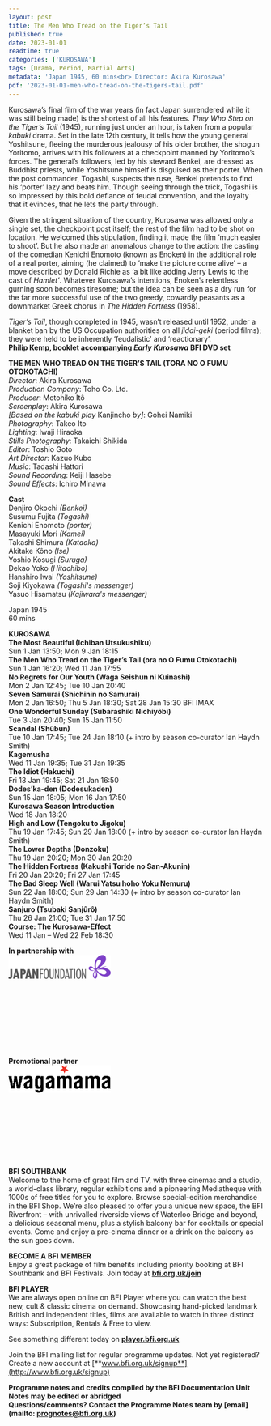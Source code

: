 ```yaml
---
layout: post
title: The Men Who Tread on the Tiger’s Tail
published: true
date: 2023-01-01
readtime: true
categories: ['KUROSAWA']
tags: [Drama, Period, Martial Arts]
metadata: 'Japan 1945, 60 mins<br> Director: Akira Kurosawa'
pdf: '2023-01-01-men-who-tread-on-the-tigers-tail.pdf'
---
```

Kurosawa’s final film of the war years (in fact Japan surrendered while it was still being made) is the shortest of all his features. _They Who Step on the Tiger’s Tail_ (1945), running just under an hour, is taken from a popular _kabuki_ drama. Set in the late 12th century, it tells how the young general Yoshitsune, fleeing the murderous jealousy of his older brother, the shogun Yoritomo, arrives with his followers at a checkpoint manned by Yoritomo’s forces. The general’s followers, led by his steward Benkei, are dressed as Buddhist priests, while Yoshitsune himself is disguised as their porter. When the post commander, Togashi, suspects the ruse, Benkei pretends to find his ‘porter’ lazy and beats him. Though seeing through the trick, Togashi is so impressed by this bold defiance of feudal convention, and the loyalty that it evinces, that he lets the party through.

Given the stringent situation of the country, Kurosawa was allowed only a single set, the checkpoint post itself; the rest of the film had to be shot on location. He welcomed this stipulation, finding it made the film ‘much easier to shoot’. But he also made an anomalous change to the action: the casting of the comedian Kenichi Enomoto (known as Enoken) in the additional role of a real porter, aiming (he claimed) to ‘make the picture come alive’ – a move described by Donald Richie as ‘a bit like adding Jerry Lewis to the cast of _Hamlet’_. Whatever Kurosawa’s intentions, Enoken’s relentless gurning soon becomes tiresome; but the idea can be seen as a dry run for the far more successful use of the two greedy, cowardly peasants as a downmarket Greek chorus in _The Hidden Fortress_ (1958).

_Tiger’s Tail_, though completed in 1945, wasn’t released until 1952, under a blanket ban by the US Occupation authorities on all _jidai-geki_ (period films); they were held to be inherently ‘feudalistic’ and ‘reactionary’.  
**Philip Kemp, booklet accompanying _Early Kurosawa_ BFI DVD set**  

**THE MEN WHO TREAD ON THE TIGER’S TAIL (TORA NO O FUMU OTOKOTACHI)**  
_Director_: Akira Kurosawa  
_Production Company_: Toho Co. Ltd.  
_Producer_: Motohiko Itô  
_Screenplay_: Akira Kurosawa  
_[Based on the kabuki play_ Kanjincho _by]_: Gohei Namiki  
_Photography_: Takeo Ito  
_Lighting_: Iwaji Hiraoka  
_Stills Photography_: Takaichi Shikida  
_Editor_: Toshio Goto  
_Art Director_: Kazuo Kubo  
_Music_: Tadashi Hattori  
_Sound Recording_: Keiji Hasebe  
_Sound Effects_: Ichiro Minawa  

**Cast**  
Denjiro Okochi _(Benkei)_  
Susumu Fujita _(Togashi)_  
Kenichi Enomoto _(porter)_  
Masayuki Mori _(Kamei)_  
Takashi Shimura _(Kataoka)_  
Akitake Kôno _(Ise)_  
Yoshio Kosugi _(Suruga)_  
Dekao Yoko _(Hitachibo)_  
Hanshiro Iwai _(Yoshitsune)_  
Soji Kiyokawa _(Togashi's messenger)_  
Yasuo Hisamatsu _(Kajiwara's messenger)_  

Japan 1945  
60 mins  

**KUROSAWA**  
**The Most Beautiful (Ichiban Utsukushiku)**  
Sun 1 Jan 13:50; Mon 9 Jan 18:15  
**The Men Who Tread on the Tiger’s Tail (ora no O Fumu Otokotachi)**  
Sun 1 Jan 16:20; Wed 11 Jan 17:55  
**No Regrets for Our Youth (Waga Seishun ni Kuinashi)**  
Mon 2 Jan 12:45; Tue 10 Jan 20:40  
**Seven Samurai (Shichinin no Samurai)**  
Mon 2 Jan 16:50; Thu 5 Jan 18:30; Sat 28 Jan 15:30 BFI IMAX  
**One Wonderful Sunday (Subarashiki Nichiyôbi)**  
Tue 3 Jan 20:40; Sun 15 Jan 11:50  
**Scandal (Shûbun)**  
Tue 10 Jan 17:45; Tue 24 Jan 18:10 (+ intro by season co-curator Ian Haydn Smith)  
**Kagemusha**  
Wed 11 Jan 19:35; Tue 31 Jan 19:35  
**The Idiot (Hakuchi)**  
Fri 13 Jan 19:45; Sat 21 Jan 16:50  
**Dodes’ka-den (Dodesukaden)**  
Sun 15 Jan 18:05; Mon 16 Jan 17:50  
**Kurosawa Season Introduction**  
Wed 18 Jan 18:20  
**High and Low (Tengoku to Jigoku)**  
Thu 19 Jan 17:45; Sun 29 Jan 18:00 (+ intro by season co-curator Ian Haydn Smith)  
**The Lower Depths (Donzoku)**  
Thu 19 Jan 20:20; Mon 30 Jan 20:20  
**The Hidden Fortress (Kakushi Toride no San-Akunin)**  
Fri 20 Jan 20:20; Fri 27 Jan 17:45  
**The Bad Sleep Well (Warui Yatsu hoho Yoku Nemuru)**  
Sun 22 Jan 18:00; Sun 29 Jan 14:30 (+ intro by season co-curator Ian Haydn Smith)  
**Sanjuro (Tsubaki Sanjûrô)**  
Thu 26 Jan 21:00; Tue 31 Jan 17:50  
**Course: The Kurosawa-Effect**  
Wed 11 Jan – Wed 22 Feb 18:30  

**In partnership with**  
<img style="float: left;" src="/img/Japan Foundation2.JPG" width="40%" height="40%">
<br><br><br><br><br><br><br><br><br><br><br>

**Promotional partner**  
<img style="float: left;" src="/img/wagamama.png" width="40%" height="40%">
<br><br><br><br><br><br><br><br><br><br><br>


**BFI SOUTHBANK**  
Welcome to the home of great film and TV, with three cinemas and a studio, a world-class library, regular exhibitions and a pioneering Mediatheque with 1000s of free titles for you to explore. Browse special-edition merchandise in the BFI Shop. We’re also pleased to offer you a unique new space, the BFI Riverfront – with unrivalled riverside views of Waterloo Bridge and beyond, a delicious seasonal menu, plus a stylish balcony bar for cocktails or special events. Come and enjoy a pre-cinema dinner or a drink on the balcony as the sun goes down.  

**BECOME A BFI MEMBER**  
Enjoy a great package of film benefits including priority booking at BFI Southbank and BFI Festivals. Join today at [**bfi.org.uk/join**](http://www.bfi.org.uk/join)  

**BFI PLAYER**  
 We are always open online on BFI Player where you can watch the best new, cult &amp; classic cinema on demand. Showcasing hand-picked landmark British and independent titles, films are available to watch in three distinct ways: Subscription, Rentals &amp; Free to view.  

See something different today on [**player.bfi.org.uk**](https://player.bfi.org.uk)  

Join the BFI mailing list for regular programme updates. Not yet registered? Create a new account at [**www.bfi.org.uk/signup**](http://www.bfi.org.uk/signup)

**Programme notes and credits compiled by the BFI Documentation Unit  
Notes may be edited or abridged  
Questions/comments? Contact the Programme Notes team by [email](mailto: prognotes@bfi.org.uk)**
